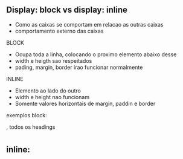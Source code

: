 ## Display: block vs display: inline

- Como as caixas se comportam em relacao as outras caixas
- comportamento externo das caixas

BLOCK

- Ocupa toda a linha, colocando o proximo elemento abaixo desse
- width e heigth sao respeitados
- pading, margin, border irao funcionar normalmente

INLINE

- Elemento ao lado do outro
- width e height nao funcionam
- Somente valores horizontais de margin, paddin e border

exemplos
block: <p> <div> <sextion>, todos os headings <h1> <h2>
inline: <a> <strong> <span> <em>
